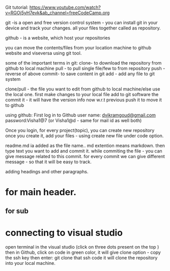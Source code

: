 Git tutorial: https://www.youtube.com/watch?v=RGOj5yH7evk&ab_channel=freeCodeCamp.org

git -is a open and free version control system - you can install git in your device and track your changes.
all your files together called as repository.

github - is a website, which host your repositories

you can move the contents/files from your location machine to github website and viseversa using git tool.

some of the important terms in git:
clone- to download the repository from github to local machine
pull - to pull single file/few to from repository
push - reverse of above
commit- to save content in git 
add - add any file to git system 

clone/pull - the file you want to edit from github to local machine/else use the local one.
first make changes to your local file
add to git software
the commit it - it will have the version info now w.r.t previous
push it to move it to github

using github:
First log in to Github
user name: dvikramgoud@gmail.com
password:Visha1@7 (or Visha1@d - same for mail id as well both)

Once you login, for every project(topic), you can create new repository
once you create it, add your files - using create new file under code option.

readme.md ia added as the file name.. md extention means markdown.
then type text you want to add and commit it. while commiting the file - you can give message related to this commit.
for every commit we can give different message - so that it will be easy to track.

adding headings and other paragraphs.
# for main header.
## for sub


# connecting to visual studio
open terminal in the visual studio (click on three dots present on the top )
then in Github, click on code in green color, it will give clone option - copy the ssh key
then enter: git clone that ssh code
it will clone the repository into your local machine.
